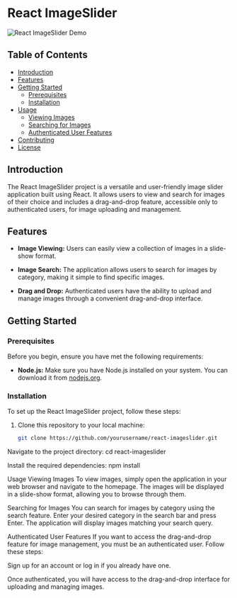 # React ImageSlider

![React ImageSlider Demo](demo.gif)

## Table of Contents
- [Introduction](#introduction)
- [Features](#features)
- [Getting Started](#getting-started)
  - [Prerequisites](#prerequisites)
  - [Installation](#installation)
- [Usage](#usage)
  - [Viewing Images](#viewing-images)
  - [Searching for Images](#searching-for-images)
  - [Authenticated User Features](#authenticated-user-features)
- [Contributing](#contributing)
- [License](#license)

## Introduction

The React ImageSlider project is a versatile and user-friendly image slider application built using React. It allows users to view and search for images of their choice and includes a drag-and-drop feature, accessible only to authenticated users, for image uploading and management.

## Features

- **Image Viewing:** Users can easily view a collection of images in a slide-show format.

- **Image Search:** The application allows users to search for images by category, making it simple to find specific images.

- **Drag and Drop:** Authenticated users have the ability to upload and manage images through a convenient drag-and-drop interface.

## Getting Started

### Prerequisites

Before you begin, ensure you have met the following requirements:

- **Node.js:** Make sure you have Node.js installed on your system. You can download it from [nodejs.org](https://nodejs.org/).

### Installation

To set up the React ImageSlider project, follow these steps:

1. Clone this repository to your local machine:

   ```bash
   git clone https://github.com/yourusername/react-imageslider.git

Navigate to the project directory:
cd react-imageslider


Install the required dependencies:
npm install


Usage
Viewing Images
To view images, simply open the application in your web browser and navigate to the homepage. The images will be displayed in a slide-show format, allowing you to browse through them.

Searching for Images
You can search for images by category using the search feature. Enter your desired category in the search bar and press Enter. The application will display images matching your search query.

Authenticated User Features
If you want to access the drag-and-drop feature for image management, you must be an authenticated user. Follow these steps:

Sign up for an account or log in if you already have one.

Once authenticated, you will have access to the drag-and-drop interface for uploading and managing images.

